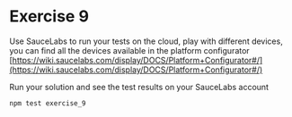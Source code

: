 # Exercise 9
Use SauceLabs to run your tests on the cloud, play with different devices, you can
find all the devices available in the platform configurator [https://wiki.saucelabs.com/display/DOCS/Platform+Configurator#/](https://wiki.saucelabs.com/display/DOCS/Platform+Configurator#/)

Run your solution and see the test results on your SauceLabs account
```bash
npm test exercise_9
```
